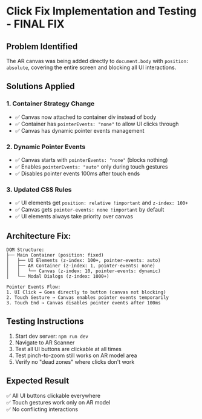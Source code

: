 # Click Fix Implementation and Testing - FINAL FIX

## Problem Identified
The AR canvas was being added directly to `document.body` with `position: absolute`, covering the entire screen and blocking all UI interactions.

## Solutions Applied

### 1. **Container Strategy Change**
- ✅ Canvas now attached to container div instead of body
- ✅ Container has `pointerEvents: "none"` to allow UI clicks through
- ✅ Canvas has dynamic pointer events management

### 2. **Dynamic Pointer Events**
- ✅ Canvas starts with `pointerEvents: "none"` (blocks nothing)
- ✅ Enables `pointerEvents: "auto"` only during touch gestures
- ✅ Disables pointer events 100ms after touch ends

### 3. **Updated CSS Rules**
- ✅ UI elements get `position: relative !important` and `z-index: 100+`
- ✅ Canvas gets `pointer-events: none !important` by default
- ✅ UI elements always take priority over canvas

## Architecture Fix:
```
DOM Structure:
├── Main Container (position: fixed)
│   ├── UI Elements (z-index: 100+, pointer-events: auto)
│   ├── AR Container (z-index: 1, pointer-events: none)
│   │   └── Canvas (z-index: 10, pointer-events: dynamic)
│   └── Modal Dialogs (z-index: 1000+)

Pointer Events Flow:
1. UI Click → Goes directly to button (canvas not blocking)
2. Touch Gesture → Canvas enables pointer events temporarily
3. Touch End → Canvas disables pointer events after 100ms
```

## Testing Instructions
1. Start dev server: `npm run dev`
2. Navigate to AR Scanner
3. Test all UI buttons are clickable at all times
4. Test pinch-to-zoom still works on AR model area
5. Verify no "dead zones" where clicks don't work

## Expected Result
✅ All UI buttons clickable everywhere  
✅ Touch gestures work only on AR model  
✅ No conflicting interactions
